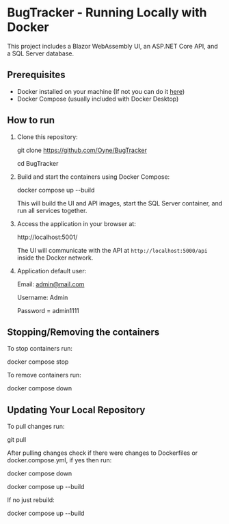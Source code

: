 # BugTracker - Running Locally with Docker

This project includes a Blazor WebAssembly UI, an ASP.NET Core API, and a SQL Server database.

## Prerequisites

- Docker installed on your machine (If not you can do it [here](https://www.docker.com/get-started/))
- Docker Compose (usually included with Docker Desktop)

## How to run

1. Clone this repository:

    git clone https://github.com/Oyne/BugTracker
    
    cd BugTracker

3. Build and start the containers using Docker Compose:

    docker compose up --build

    This will build the UI and API images, start the SQL Server container, and run all services together.

4. Access the application in your browser at:

    http://localhost:5001/

    The UI will communicate with the API at `http://localhost:5000/api` inside the Docker network.

5. Application default user:

    Email: admin@mail.com

    Username: Admin

    Password = admin1111
 
## Stopping/Removing the containers

To stop containers run:

docker compose stop

To remove containers run:

docker compose down

## Updating Your Local Repository

To pull changes run: 

git pull

After pulling changes check if there were changes to Dockerfiles or docker.compose.yml, if yes then run:

docker compose down

docker compose up --build

If no just rebuild:

docker compose up --build



